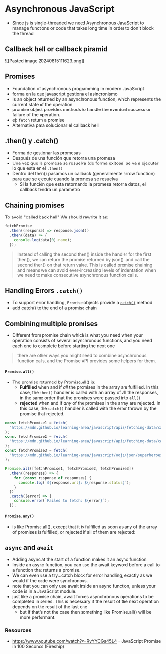 # Asynchronous JavaScript
+ Since js is single-threaded we need Asynchronous JavaScript to manage functions or code that takes long time in order to don't block the thread
## Callback hell or callback piramid
![[Pasted image 20240815111623.png]]
## Promises
+ Foundation of asynchronous programming in modern JavaScript
+ forma en la que javascript gestiona el asincronismo
+ Is an object returned by an asynchronous function, which represents the current state of the operation
+ promise object provides methods to handle the eventual success or failure of the operation.
+ ej: `fetch` return a promise
+ Alternativa para solucionar el callback hell

## .then() y .catch()
+ Forma de gestionar las promesas
+ Después de una función que retorna una promesa
+ Una vez que la promesa se resuelva (de forma exitosa) se va a ejecutar lo que esta en el `.then()`
+ Dentro del then() pasamos un callback (generalmente arrow function) para que se ejecute cuando la promesa se resuelva
	+ Si la función que esta retornando la promesa retorna datos, el callback tendrá un parámetro
## Chaining promises
To avoid "called back hell" We should rewrite it as:
```javascript
fetchPromise
  .then((response) => response.json())
  .then((data) => {
    console.log(data[0].name);
  });
```

> Instead of calling the second then() inside the handler for the first then(), we can return the promise returned by json(), and call the second then() on that return value. This is called promise chaining and means we can avoid ever-increasing levels of indentation when we need to make consecutive asynchronous function calls.

## Handling Errors `.catch()`
+ To support error handling, `Promise` objects provide a [`catch()`](https://developer.mozilla.org/en-US/docs/Web/JavaScript/Reference/Global_Objects/Promise/catch) method
+ add catch() to the end of a promise chain
## Combining multiple promises
+ Different from promise chain which is what you need when your operation consists of several asynchronous functions, and you need each one to complete before starting the next one

> there are other ways you might need to combine asynchronous function calls, and the Promise API provides some helpers for them.

#### `Promise.all()`
+ The promise returned by Promise.all() is:
	+ **Fulfilled** when and if _all_ the promises in the array are fulfilled. In this case, the `then()` handler is called with an array of all the responses, in the same order that the promises were passed into `all()`
	+ **rejected** when and if _any_ of the promises in the array are rejected. In this case, the `catch()` handler is called with the error thrown by the promise that rejected.
	
```javascript
const fetchPromise1 = fetch(
  "https://mdn.github.io/learning-area/javascript/apis/fetching-data/can-store/products.json",
);
const fetchPromise2 = fetch(
  "https://mdn.github.io/learning-area/javascript/apis/fetching-data/can-store/not-found",
);
const fetchPromise3 = fetch(
  "https://mdn.github.io/learning-area/javascript/oojs/json/superheroes.json",
);

Promise.all([fetchPromise1, fetchPromise2, fetchPromise3])
  .then((responses) => {
    for (const response of responses) {
      console.log(`${response.url}: ${response.status}`);
    }
  })
  .catch((error) => {
    console.error(`Failed to fetch: ${error}`);
  });

```

#### `Promise.any()`
+ is like Promise.all(), except that it is fulfilled as soon as any of the array of promises is fulfilled, or rejected if all of them are rejected:

##  `async` and `await`
+ Adding async at the start of a function makes it an async function
+ Inside an async function, you can use the await keyword before a call to a function that returns a promise.
+ We can even use a try...catch block for error handling, exactly as we would if the code were synchronous.
+ note that you can only use await inside an async function, unless your code is in a JavaScript module.
+ just like a promise chain, await forces asynchronous operations to be completed in series. This is necessary if the result of the next operation depends on the result of the last one
	+ but if that's not the case then something like Promise.all() will be more performant.
### Resources
+ https://www.youtube.com/watch?v=RvYYCGs45L4 - JavaScript Promise in 100 Seconds (Fireship)
